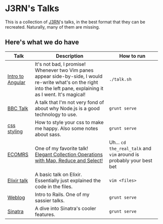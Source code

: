 # J3RN's Talks

This is a collection of [J3RN](http://j3rn.com)'s talks, in the best format that they can be recreated. Naturally, many of them are missing.

## Here's what we do have

| Talk                              | Description                                                                               | How to run |
|-----------------------------------|-------------------------------------------------------------------------------------------|------------|
| [Intro to Angular](angular-talk/) | It's not bad, I promise! Whenever two Vim panes appear side-by-side, I would re-write what's on the right into the left pane, explaining it as I went. It's magical! | `./talk.sh` |
| [BBC Talk](bbc_talk/)             | A talk that I'm not very fond of about why Node.js is a good technology to use.           | `grunt serve` |
| [css styling](css/)               | How to style your css to make me happy. Also some notes about sass.                       | `grunt serve` |
| [ECOMRS](ecomrs/)                 | One of my favorite talk! [Elegant Collection Operations with Map, Reduce and Select!](https://www.youtube.com/watch?v=4POSMbOWb-U&t=10m0s) | Uh... `cd the_real_talk` and `vim` around is probably your best bet |
| [Elixir talk](elixir-talk/)       | A basic talk on Elixir. Essentially just explained the code in the files.                 | `vim <files>` |
| [Weblog](weblog/)                 | Intro to Rails. One of my sassier talks.                                                  | `grunt serve` |
| [Sinatra](sinatra/)               | A dive into Sinatra's cooler features.                                                    | `grunt serve` |
